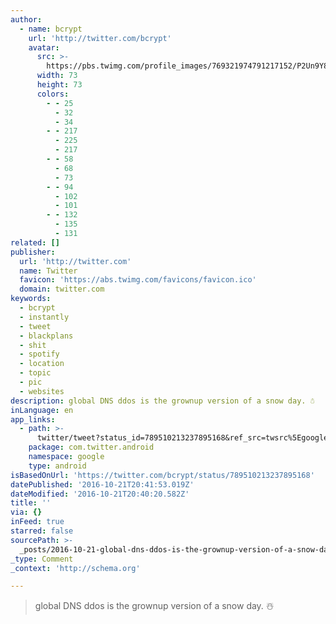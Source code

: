 ```yaml
---
author:
  - name: bcrypt
    url: 'http://twitter.com/bcrypt'
    avatar:
      src: >-
        https://pbs.twimg.com/profile_images/769321974791217152/P2Un9Y8p_bigger.jpg
      width: 73
      height: 73
      colors:
        - - 25
          - 32
          - 34
        - - 217
          - 225
          - 217
        - - 58
          - 68
          - 73
        - - 94
          - 102
          - 101
        - - 132
          - 135
          - 131
related: []
publisher:
  url: 'http://twitter.com'
  name: Twitter
  favicon: 'https://abs.twimg.com/favicons/favicon.ico'
  domain: twitter.com
keywords:
  - bcrypt
  - instantly
  - tweet
  - blackplans
  - shit
  - spotify
  - location
  - topic
  - pic
  - websites
description: global DNS ddos is the grownup version of a snow day. ☃️
inLanguage: en
app_links:
  - path: >-
      twitter/tweet?status_id=789510213237895168&ref_src=twsrc%5Egoogle%7Ctwcamp%5Eandroidseo%7Ctwgr%5Estatus%7Ctwterm%5E789510213237895168
    package: com.twitter.android
    namespace: google
    type: android
isBasedOnUrl: 'https://twitter.com/bcrypt/status/789510213237895168'
datePublished: '2016-10-21T20:41:53.019Z'
dateModified: '2016-10-21T20:40:20.582Z'
title: ''
via: {}
inFeed: true
starred: false
sourcePath: >-
  _posts/2016-10-21-global-dns-ddos-is-the-grownup-version-of-a-snow-day-snowman.md
_type: Comment
_context: 'http://schema.org'

---
```

> global DNS ddos is the grownup version of a snow day. ☃️